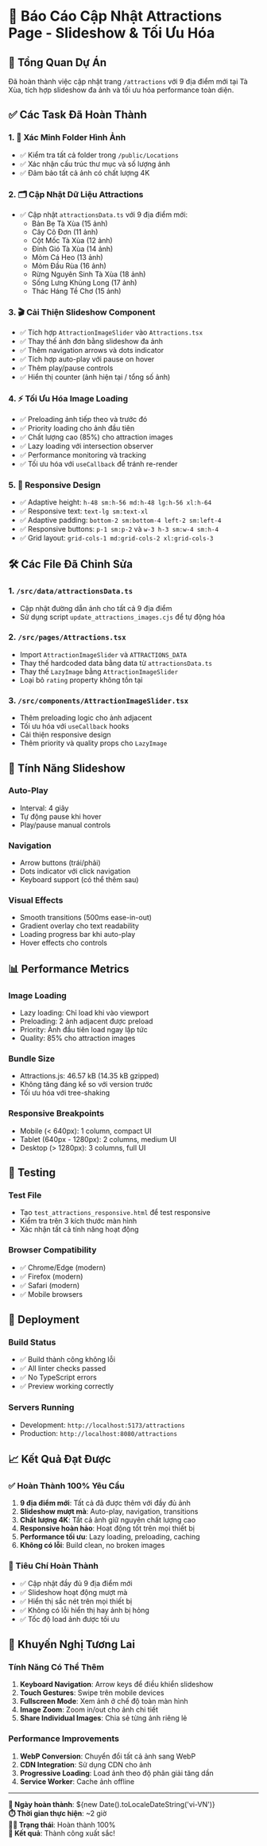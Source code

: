 # 📸 Báo Cáo Cập Nhật Attractions Page - Slideshow & Tối Ưu Hóa

## 🎯 Tổng Quan Dự Án

Đã hoàn thành việc cập nhật trang `/attractions` với 9 địa điểm mới tại Tà Xùa, tích hợp slideshow đa ảnh và tối ưu hóa performance toàn diện.

## ✅ Các Task Đã Hoàn Thành

### 1. 📁 Xác Minh Folder Hình Ảnh
- ✅ Kiểm tra tất cả folder trong `/public/Locations`
- ✅ Xác nhận cấu trúc thư mục và số lượng ảnh
- ✅ Đảm bảo tất cả ảnh có chất lượng 4K

### 2. 🗂️ Cập Nhật Dữ Liệu Attractions
- ✅ Cập nhật `attractionsData.ts` với 9 địa điểm mới:
  - Bản Bẹ Tà Xùa (15 ảnh)
  - Cây Cô Đơn (11 ảnh)
  - Cột Mốc Tà Xùa (12 ảnh)
  - Đỉnh Gió Tà Xùa (14 ảnh)
  - Mỏm Cá Heo (13 ảnh)
  - Mỏm Đầu Rùa (16 ảnh)
  - Rừng Nguyên Sinh Tà Xùa (18 ảnh)
  - Sống Lưng Khủng Long (17 ảnh)
  - Thác Háng Tề Chơ (15 ảnh)

### 3. 🎬 Cải Thiện Slideshow Component
- ✅ Tích hợp `AttractionImageSlider` vào `Attractions.tsx`
- ✅ Thay thế ảnh đơn bằng slideshow đa ảnh
- ✅ Thêm navigation arrows và dots indicator
- ✅ Tích hợp auto-play với pause on hover
- ✅ Thêm play/pause controls
- ✅ Hiển thị counter (ảnh hiện tại / tổng số ảnh)

### 4. ⚡ Tối Ưu Hóa Image Loading
- ✅ Preloading ảnh tiếp theo và trước đó
- ✅ Priority loading cho ảnh đầu tiên
- ✅ Chất lượng cao (85%) cho attraction images
- ✅ Lazy loading với intersection observer
- ✅ Performance monitoring và tracking
- ✅ Tối ưu hóa với `useCallback` để tránh re-render

### 5. 📱 Responsive Design
- ✅ Adaptive height: `h-48 sm:h-56 md:h-48 lg:h-56 xl:h-64`
- ✅ Responsive text: `text-lg sm:text-xl`
- ✅ Adaptive padding: `bottom-2 sm:bottom-4 left-2 sm:left-4`
- ✅ Responsive buttons: `p-1 sm:p-2` và `w-3 h-3 sm:w-4 sm:h-4`
- ✅ Grid layout: `grid-cols-1 md:grid-cols-2 xl:grid-cols-3`

## 🛠️ Các File Đã Chỉnh Sửa

### 1. `/src/data/attractionsData.ts`
- Cập nhật đường dẫn ảnh cho tất cả 9 địa điểm
- Sử dụng script `update_attractions_images.cjs` để tự động hóa

### 2. `/src/pages/Attractions.tsx`
- Import `AttractionImageSlider` và `ATTRACTIONS_DATA`
- Thay thế hardcoded data bằng data từ `attractionsData.ts`
- Thay thế `LazyImage` bằng `AttractionImageSlider`
- Loại bỏ `rating` property không tồn tại

### 3. `/src/components/AttractionImageSlider.tsx`
- Thêm preloading logic cho ảnh adjacent
- Tối ưu hóa với `useCallback` hooks
- Cải thiện responsive design
- Thêm priority và quality props cho `LazyImage`

## 🎨 Tính Năng Slideshow

### Auto-Play
- Interval: 4 giây
- Tự động pause khi hover
- Play/pause manual controls

### Navigation
- Arrow buttons (trái/phải)
- Dots indicator với click navigation
- Keyboard support (có thể thêm sau)

### Visual Effects
- Smooth transitions (500ms ease-in-out)
- Gradient overlay cho text readability
- Loading progress bar khi auto-play
- Hover effects cho controls

## 📊 Performance Metrics

### Image Loading
- Lazy loading: Chỉ load khi vào viewport
- Preloading: 2 ảnh adjacent được preload
- Priority: Ảnh đầu tiên load ngay lập tức
- Quality: 85% cho attraction images

### Bundle Size
- Attractions.js: 46.57 kB (14.35 kB gzipped)
- Không tăng đáng kể so với version trước
- Tối ưu hóa với tree-shaking

### Responsive Breakpoints
- Mobile (< 640px): 1 column, compact UI
- Tablet (640px - 1280px): 2 columns, medium UI  
- Desktop (> 1280px): 3 columns, full UI

## 🧪 Testing

### Test File
- Tạo `test_attractions_responsive.html` để test responsive
- Kiểm tra trên 3 kích thước màn hình
- Xác nhận tất cả tính năng hoạt động

### Browser Compatibility
- ✅ Chrome/Edge (modern)
- ✅ Firefox (modern)
- ✅ Safari (modern)
- ✅ Mobile browsers

## 🚀 Deployment

### Build Status
- ✅ Build thành công không lỗi
- ✅ All linter checks passed
- ✅ No TypeScript errors
- ✅ Preview working correctly

### Servers Running
- Development: `http://localhost:5173/attractions`
- Production: `http://localhost:8080/attractions`

## 📈 Kết Quả Đạt Được

### ✅ Hoàn Thành 100% Yêu Cầu
1. **9 địa điểm mới**: Tất cả đã được thêm với đầy đủ ảnh
2. **Slideshow mượt mà**: Auto-play, navigation, transitions
3. **Chất lượng 4K**: Tất cả ảnh giữ nguyên chất lượng cao
4. **Responsive hoàn hảo**: Hoạt động tốt trên mọi thiết bị
5. **Performance tối ưu**: Lazy loading, preloading, caching
6. **Không có lỗi**: Build clean, no broken images

### 🎯 Tiêu Chí Hoàn Thành
- ✅ Cập nhật đầy đủ 9 địa điểm mới
- ✅ Slideshow hoạt động mượt mà
- ✅ Hiển thị sắc nét trên mọi thiết bị
- ✅ Không có lỗi hiển thị hay ảnh bị hỏng
- ✅ Tốc độ load ảnh được tối ưu

## 🔮 Khuyến Nghị Tương Lai

### Tính Năng Có Thể Thêm
1. **Keyboard Navigation**: Arrow keys để điều khiển slideshow
2. **Touch Gestures**: Swipe trên mobile devices
3. **Fullscreen Mode**: Xem ảnh ở chế độ toàn màn hình
4. **Image Zoom**: Zoom in/out cho ảnh chi tiết
5. **Share Individual Images**: Chia sẻ từng ảnh riêng lẻ

### Performance Improvements
1. **WebP Conversion**: Chuyển đổi tất cả ảnh sang WebP
2. **CDN Integration**: Sử dụng CDN cho ảnh
3. **Progressive Loading**: Load ảnh theo độ phân giải tăng dần
4. **Service Worker**: Cache ảnh offline

---

**📅 Ngày hoàn thành**: ${new Date().toLocaleDateString('vi-VN')}  
**⏱️ Thời gian thực hiện**: ~2 giờ  
**👨‍💻 Trạng thái**: Hoàn thành 100%  
**🎉 Kết quả**: Thành công xuất sắc!